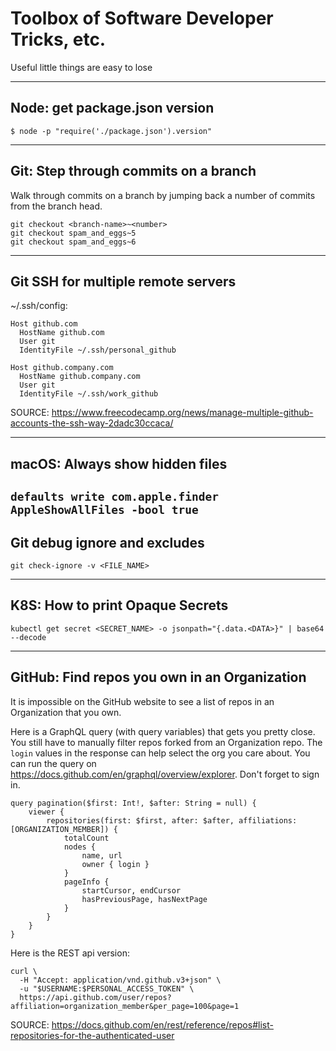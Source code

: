 # Toolbox of Software Developer Tricks, etc.
Useful little things are easy to lose

---
## Node: get package.json version
```
$ node -p "require('./package.json').version"
```
---
## Git: Step through commits on a branch
Walk through commits on a branch by jumping back a number of commits from the branch head.
```
git checkout <branch-name>~<number>
git checkout spam_and_eggs~5
git checkout spam_and_eggs~6
```
---
## Git SSH for multiple remote servers
~/.ssh/config:
```
Host github.com
  HostName github.com
  User git
  IdentityFile ~/.ssh/personal_github

Host github.company.com
  HostName github.company.com
  User git
  IdentityFile ~/.ssh/work_github
```
SOURCE: https://www.freecodecamp.org/news/manage-multiple-github-accounts-the-ssh-way-2dadc30ccaca/

---
## macOS: Always show hidden files
`defaults write com.apple.finder AppleShowAllFiles -bool true`
---
## Git debug ignore and excludes
```
git check-ignore -v <FILE_NAME>
```
---
## K8S: How to print Opaque Secrets
```
kubectl get secret <SECRET_NAME> -o jsonpath="{.data.<DATA>}" | base64 --decode
```
---
## GitHub: Find repos you own in an Organization

It is impossible on the GitHub website to see a list of repos in an Organization that you own.

Here is a GraphQL query (with query variables) that gets you pretty close. You still have to manually filter repos forked from an Organization repo. The `login` values in the response can help select the org you care about. You can run the query on https://docs.github.com/en/graphql/overview/explorer. Don't forget to sign in.

```
query pagination($first: Int!, $after: String = null) {
    viewer {
        repositories(first: $first, after: $after, affiliations: [ORGANIZATION_MEMBER]) {
            totalCount
            nodes {
                name, url
                owner { login }
            }
            pageInfo {
                startCursor, endCursor
                hasPreviousPage, hasNextPage
            }
        }
    }
}
```

Here is the REST api version:  

```
curl \
  -H "Accept: application/vnd.github.v3+json" \
  -u "$USERNAME:$PERSONAL_ACCESS_TOKEN" \
  https://api.github.com/user/repos?affiliation=organization_member&per_page=100&page=1
```
SOURCE: https://docs.github.com/en/rest/reference/repos#list-repositories-for-the-authenticated-user
